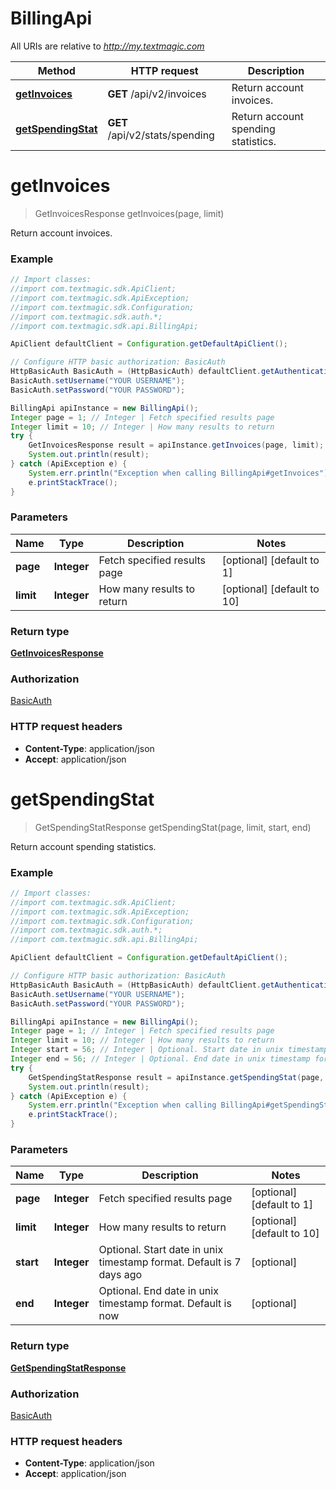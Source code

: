 # BillingApi

All URIs are relative to *http://my.textmagic.com*

Method | HTTP request | Description
------------- | ------------- | -------------
[**getInvoices**](BillingApi.md#getInvoices) | **GET** /api/v2/invoices | Return account invoices.
[**getSpendingStat**](BillingApi.md#getSpendingStat) | **GET** /api/v2/stats/spending | Return account spending statistics.


<a name="getInvoices"></a>
# **getInvoices**
> GetInvoicesResponse getInvoices(page, limit)

Return account invoices.

### Example
```java
// Import classes:
//import com.textmagic.sdk.ApiClient;
//import com.textmagic.sdk.ApiException;
//import com.textmagic.sdk.Configuration;
//import com.textmagic.sdk.auth.*;
//import com.textmagic.sdk.api.BillingApi;

ApiClient defaultClient = Configuration.getDefaultApiClient();

// Configure HTTP basic authorization: BasicAuth
HttpBasicAuth BasicAuth = (HttpBasicAuth) defaultClient.getAuthentication("BasicAuth");
BasicAuth.setUsername("YOUR USERNAME");
BasicAuth.setPassword("YOUR PASSWORD");

BillingApi apiInstance = new BillingApi();
Integer page = 1; // Integer | Fetch specified results page
Integer limit = 10; // Integer | How many results to return
try {
    GetInvoicesResponse result = apiInstance.getInvoices(page, limit);
    System.out.println(result);
} catch (ApiException e) {
    System.err.println("Exception when calling BillingApi#getInvoices");
    e.printStackTrace();
}
```

### Parameters

Name | Type | Description  | Notes
------------- | ------------- | ------------- | -------------
 **page** | **Integer**| Fetch specified results page | [optional] [default to 1]
 **limit** | **Integer**| How many results to return | [optional] [default to 10]

### Return type

[**GetInvoicesResponse**](GetInvoicesResponse.md)

### Authorization

[BasicAuth](../README.md#BasicAuth)

### HTTP request headers

 - **Content-Type**: application/json
 - **Accept**: application/json

<a name="getSpendingStat"></a>
# **getSpendingStat**
> GetSpendingStatResponse getSpendingStat(page, limit, start, end)

Return account spending statistics.

### Example
```java
// Import classes:
//import com.textmagic.sdk.ApiClient;
//import com.textmagic.sdk.ApiException;
//import com.textmagic.sdk.Configuration;
//import com.textmagic.sdk.auth.*;
//import com.textmagic.sdk.api.BillingApi;

ApiClient defaultClient = Configuration.getDefaultApiClient();

// Configure HTTP basic authorization: BasicAuth
HttpBasicAuth BasicAuth = (HttpBasicAuth) defaultClient.getAuthentication("BasicAuth");
BasicAuth.setUsername("YOUR USERNAME");
BasicAuth.setPassword("YOUR PASSWORD");

BillingApi apiInstance = new BillingApi();
Integer page = 1; // Integer | Fetch specified results page
Integer limit = 10; // Integer | How many results to return
Integer start = 56; // Integer | Optional. Start date in unix timestamp format. Default is 7 days ago
Integer end = 56; // Integer | Optional. End date in unix timestamp format. Default is now
try {
    GetSpendingStatResponse result = apiInstance.getSpendingStat(page, limit, start, end);
    System.out.println(result);
} catch (ApiException e) {
    System.err.println("Exception when calling BillingApi#getSpendingStat");
    e.printStackTrace();
}
```

### Parameters

Name | Type | Description  | Notes
------------- | ------------- | ------------- | -------------
 **page** | **Integer**| Fetch specified results page | [optional] [default to 1]
 **limit** | **Integer**| How many results to return | [optional] [default to 10]
 **start** | **Integer**| Optional. Start date in unix timestamp format. Default is 7 days ago | [optional]
 **end** | **Integer**| Optional. End date in unix timestamp format. Default is now | [optional]

### Return type

[**GetSpendingStatResponse**](GetSpendingStatResponse.md)

### Authorization

[BasicAuth](../README.md#BasicAuth)

### HTTP request headers

 - **Content-Type**: application/json
 - **Accept**: application/json

